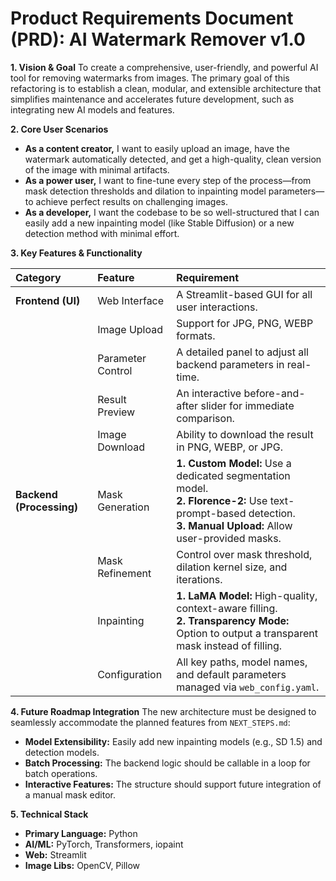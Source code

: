 # Product Requirements Document (PRD): AI Watermark Remover v1.0

**1. Vision & Goal**
To create a comprehensive, user-friendly, and powerful AI tool for removing watermarks from images. The primary goal of this refactoring is to establish a clean, modular, and extensible architecture that simplifies maintenance and accelerates future development, such as integrating new AI models and features.

**2. Core User Scenarios**
*   **As a content creator,** I want to easily upload an image, have the watermark automatically detected, and get a high-quality, clean version of the image with minimal artifacts.
*   **As a power user,** I want to fine-tune every step of the process—from mask detection thresholds and dilation to inpainting model parameters—to achieve perfect results on challenging images.
*   **As a developer,** I want the codebase to be so well-structured that I can easily add a new inpainting model (like Stable Diffusion) or a new detection method with minimal effort.

**3. Key Features & Functionality**

| Category | Feature | Requirement |
| :--- | :--- | :--- |
| **Frontend (UI)** | Web Interface | A Streamlit-based GUI for all user interactions. |
| | Image Upload | Support for JPG, PNG, WEBP formats. |
| | Parameter Control | A detailed panel to adjust all backend parameters in real-time. |
| | Result Preview | An interactive before-and-after slider for immediate comparison. |
| | Image Download | Ability to download the result in PNG, WEBP, or JPG. |
| **Backend (Processing)** | Mask Generation | **1. Custom Model:** Use a dedicated segmentation model. <br> **2. Florence-2:** Use text-prompt-based detection. <br> **3. Manual Upload:** Allow user-provided masks. |
| | Mask Refinement | Control over mask threshold, dilation kernel size, and iterations. |
| | Inpainting | **1. LaMA Model:** High-quality, context-aware filling. <br> **2. Transparency Mode:** Option to output a transparent mask instead of filling. |
| | Configuration | All key paths, model names, and default parameters managed via `web_config.yaml`. |

**4. Future Roadmap Integration**
The new architecture must be designed to seamlessly accommodate the planned features from `NEXT_STEPS.md`:
*   **Model Extensibility:** Easily add new inpainting models (e.g., SD 1.5) and detection models.
*   **Batch Processing:** The backend logic should be callable in a loop for batch operations.
*   **Interactive Features:** The structure should support future integration of a manual mask editor.

**5. Technical Stack**
*   **Primary Language:** Python
*   **AI/ML:** PyTorch, Transformers, iopaint
*   **Web:** Streamlit
*   **Image Libs:** OpenCV, Pillow
